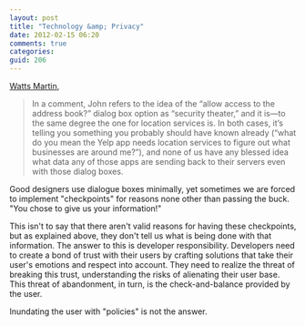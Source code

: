 ```yaml
---
layout: post
title: "Technology &amp; Privacy"
date: 2012-02-15 06:20
comments: true
categories:
guid: 206
---
```

[Watts Martin](http://tracks.ranea.org/post/17612437174/two-contradictory-thoughts-about-apple-and-path),

> In a comment, John refers to the idea of the “allow access to the address book?” dialog box option as “security theater,” and it is—to the same degree the one for location services is. In both cases, it’s telling you something you probably should have known already (“what do you mean the Yelp app needs location services to figure out what businesses are around me?”), and none of us have any blessed idea what data any of those apps are sending back to their servers even with those dialog boxes.

Good designers use dialogue boxes minimally, yet sometimes we are forced to implement "checkpoints" for reasons none other than passing the buck. "You chose to give us your information!"

This isn't to say that there aren't valid reasons for having these checkpoints, but as explained above, they don't tell us what is being done with that information. The answer to this is developer responsibility. Developers need to create a bond of trust with their users by crafting solutions that take their user's emotions and respect into account. They need to realize the threat of breaking this trust, understanding the risks of alienating their user base. This threat of abandonment, in turn, is the check-and-balance provided by the user.

Inundating the user with "policies" is not the answer.
